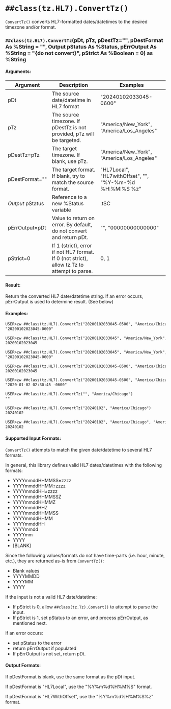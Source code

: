 # `##class(tz.HL7).ConvertTz()`

`ConvertTz()` converts HL7-formatted dates/datetimes to the desired timezone and/or format.

### `##class(tz.HL7).ConvertTz`(pDt, pTz, pDestTz="", pDestFormat As %String = "", Output pStatus As %Status, pErrOutput As %String = "{do not convert}", pStrict As %Boolean = 0) as %String


#### Arguments:

| Argument         | Description                                                            | Examples                                                |
|----------        |-------------                                                           |----------                                               |
| pDt              | The source date/datetime in HL7 format                                 | "20240102033045-0600"                                   |
| pTz              | The source timezone. If pDestTz is not provided, pTz will be targeted. | "America/New_York", "America/Los_Angeles"               |
| pDestTz=pTz      | The target timezone. If blank, use pTz.                                | "America/New_York", "America/Los_Angeles"               |
| pDestFormat=""   | The target format. If blank, try to match the source format.           | "HL7Local", "HL7withOffset", "", "%Y-%m-%d %H:%M:%S %z" |
| *Output* pStatus | Reference to a new %Status variable                                    | .tSC                                                    |
| pErrOutput=pDt   | Value to return on error.  By default, do not convert and return pDt.  | "", "00000000000000"                                    |
| pStrict=0        | If 1 (strict), error if not HL7 format. If 0 (not strict), allow tz.Tz to attempt to parse.| 0, 1                             |

#### Result:
Return the converted HL7 date/datetime string.  If an error occurs, pErrOutput is used to determine result. (See below)

#### Examples:

```cls
USER>zw ##class(tz.HL7).ConvertTz("20200102033045-0500", "America/Chicago")
"20200102023045-0600"

USER>zw ##class(tz.HL7).ConvertTz("20200102033045", "America/New_York", "America/Chicago")
20200102023045

USER>zw ##class(tz.HL7).ConvertTz("20200102033045", "America/New_York", "America/Chicago", "HL7WithOffset")
"20200102023045-0600"

USER>zw ##class(tz.HL7).ConvertTz("20200102033045-0500", "America/Chicago", "", "HL7Local")
20200102023045

USER>zw ##class(tz.HL7).ConvertTz("20200102033045-0500", "America/Chicago", "", "%Y-%m-%d %H:%M:%S %z")
"2020-01-02 02:30:45 -0600"

USER>zw ##class(tz.HL7).ConvertTz("", "America/Chicago")
""

USER>zw ##class(tz.HL7).ConvertTz("20240102", "America/Chicago")
20240102

USER>zw ##class(tz.HL7).ConvertTz("20240102", "America/Chicago", "America/New_York")
20240102
```

#### Supported Input Formats:

`ConvertTz()` attempts to match the given date/datetime to several HL7 formats.

In general, this library defines valid HL7 dates/datetimes with the following formats:

- YYYYmmddHHMMSS±zzzz
- YYYYmmddHHMM±zzzz
- YYYYmmddHH±zzzz
- YYYYmmddHHMMSSZ
- YYYYmmddHHMMZ
- YYYYmmddHHZ
- YYYYmmddHHMMSS
- YYYYmmddHHMM
- YYYYmmddHH
- YYYYmmdd
- YYYYmm
- YYYY
- [BLANK]

Since the following values/formats do not have time-parts (i.e. hour, minute, etc.), they are returned as-is from `ConvertTz()`:
- Blank values
- YYYYMMDD
- YYYYMM
- YYYY

If the input is not a valid HL7 date/datetime:
- If pStrict is 0, allow `##class(tz.Tz).Convert()` to attempt to parse the input.
- If pStrict is 1, set pStatus to an error, and process pErrOutput, as mentioned next.

If an error occurs:
- set pStatus to the error
- return pErrOutput if populated
- If pErrOutput is not set, return pDt.

#### Output Formats:

If pDestFormat is blank, use the same format as the pDt input.

If pDestFormat is "HL7Local", use the "%Y%m%d%H%M%S" format.

If pDestFormat is "HL7WithOffset", use the "%Y%m%d%H%M%S%z" format.